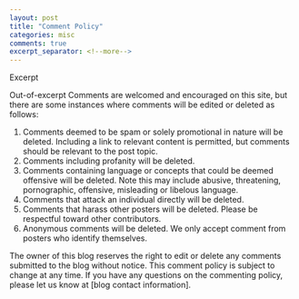 ```yaml
---
layout: post
title: "Comment Policy"
categories: misc
comments: true
excerpt_separator: <!--more-->
---
```

Excerpt
<!--more-->
Out-of-excerpt
Comments are welcomed and encouraged on this site, but there are some instances where comments will be edited or deleted as follows:

1. Comments deemed to be spam or solely promotional in nature will be deleted. Including a link to relevant content is permitted, but comments should be relevant to the post topic.
2. Comments including profanity will be deleted.
3. Comments containing language or concepts that could be deemed offensive will be deleted. Note this may include abusive, threatening, pornographic, offensive, misleading or libelous language.
4. Comments that attack an individual directly will be deleted.
5. Comments that harass other posters will be deleted. Please be respectful toward other contributors.
6. Anonymous comments will be deleted. We only accept comment from posters who identify themselves.

The owner of this blog reserves the right to edit or delete any comments submitted to the blog without notice. This comment policy is subject to change at any time. If you have any questions on the commenting policy, please let us know at [blog contact information].